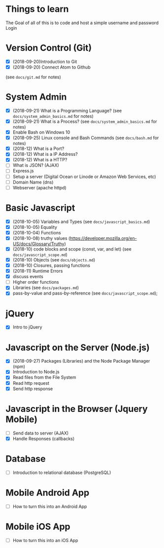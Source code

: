 # Things to learn

The Goal of all of this is to code and host a simple username and password Login

# Version Control (Git)

- [x] (2018-09-20)Introduction to Git
- [x] (2018-09-20) Connect Atom to Github

(see `docs/git.md` for notes)

# System Admin

- [x] (2018-09-21) What is a Programming Language? (see `docs/system_admin_basics.md` for notes)
- [x] (2018-09-21) What is a Process? (see `docs/system_admin_basics.md` for notes)
- [x] Enable Bash on Windows 10
- [x] (2018-09-25) Linux console and Bash Commands (see `docs/bash.md` for notes)
- [x] (2018-12) What is a Port?
- [x] (2018-12) What is a IP Address?
- [x] (2018-12) What is a HTTP?
- [ ] What is JSON? (AJAX)
- [ ] Express.js
- [ ] Setup a server (Digital Ocean or Linode or Amazon Web Services, etc)
- [ ] Domain Name (dns)
- [ ] Webserver (apache httpd)

# Basic Javascript

- [x] (2018-10-05) Variables and Types (see `docs/javascript_basics.md`)
- [x] (2018-10-05) Equality
- [x] (2018-10-04) Functions
- [x] (2018-10-08) truthy values
  (https://developer.mozilla.org/en-US/docs/Glossary/Truthy)
- [x] (2018-10) code blocks and scope (const, var, and let) (see
  `docs/javascript_scope.md`)
- [x] (2018-10) Objects (see `docs/objects.md`)
- [x] (2018-10) Closures, passing functions
- [x] (2018-11) Runtime Errors
- [x] discuss events
- [ ] Higher order functions
- [x] Libraries (see `docs/packages.md`)
- [x] pass-by-value and pass-by-reference (see `docs/javascript_scope.md`);

# jQuery

- [x] Intro to jQuery

# Javascript on the Server (Node.js)

- [x] (2018-09-27) Packages (Libraries) and the Node Package Manager (npm)
- [x] Introduction to Node.js
- [x] Read files from the File System
- [x] Read http request
- [x] Send http response

# Javascript in the Browser (Jquery Mobile)

- [ ] Send data to server (AJAX)
- [x] Handle Responses (callbacks)

# Database

- [ ] Introduction to relational database (PostgreSQL)

# Mobile Android App

- [ ] How to turn this into an Android App

# Mobile iOS App

- [ ] How to turn this into an iOS App
